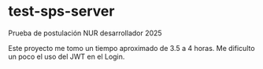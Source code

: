 # test-sps-server
Prueba de postulación NUR desarrollador 2025

Este proyecto me tomo un tiempo aproximado de 3.5 a 4 horas.
Me dificulto un poco el uso del JWT en el Login.
